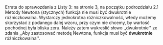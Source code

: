 Errata do sprawozdania z Listy 3: na stronie 3, na początku podrozdziału 2.1 Metody Newtona (stycznych) funkcja nie musi być dwukrotnie różniczkowalna. 
Wystarczy jednokrotna różniczkowalność, wtedy możemy skorzystać z podanego dalej wzoru, przy czym nie chcemy, by wartość pochodnej była bliska zeru. Należy zatem wykreślić słowo
,,dwukrotnie'' ze zdania ,,Aby zastosować metodę Newtona, funkcja musi być **dwukrotnie** różniczkowalna''.
